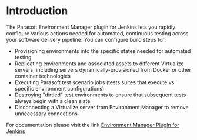 # Introduction

The Parasoft Environment Manager plugin for Jenkins lets you rapidly
configure various actions needed for automated, continuous testing
across your software delivery pipeline. You can configure build steps
for:

-   Provisioning environments into the specific states needed for
    automated testing
-   Replicating environments and associated assets to different
    Virtualize servers, including servers dynamically-provisioned from
    Docker or other container technologies
-   Executing Parasoft test scenario jobs (tests suites that execute vs.
    specific environment configurations)
-   Destroying "dirtied" test environments to ensure that subsequent
    tests always begin with a clean slate
-   Disconnecting a Virtualize server from Environment Manager to remove
    unnecessary connections

For documentation please visit the link [Environment Manager Plugin for
Jenkins](https://docs.parasoft.com/display/SVC20202/Environment+Manager+Plugin+for+Jenkins)
